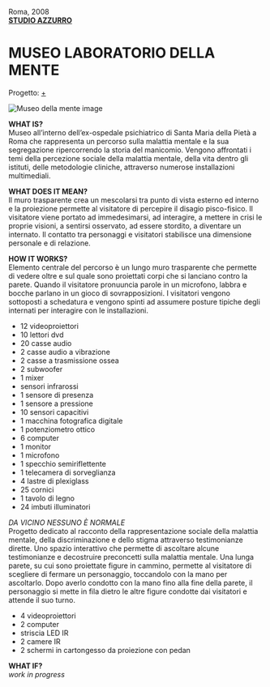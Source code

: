 Roma, 2008  
[**STUDIO AZZURRO**](https://www.studioazzurro.com/)
# MUSEO LABORATORIO DELLA MENTE   
Progetto: [+](https://www.studioazzurro.com/opere/museo-laboratorio-della-mente/)  

![Museo della mente image](https://www.studioazzurro.com/wp-content/uploads/2018/12/Museo_mente_04.jpg)  
  
**WHAT IS?**  
Museo all’interno dell’ex-ospedale psichiatrico di Santa Maria della Pietà a Roma che rappresenta un percorso sulla malattia mentale 
e la sua segregazione ripercorrendo la storia del manicomio. Vengono affrontati i temi della percezione sociale della malattia mentale, 
della vita dentro gli istituti, delle metodologie cliniche, attraverso numerose installazioni multimediali.

**WHAT DOES IT MEAN?**  
Il muro trasparente crea un mescolarsi tra punto di vista esterno ed interno e la proiezione permette al visitatore di percepire 
il disagio pisco-fisico. Il visitatore viene portato ad immedesimarsi, ad interagire, a mettere in crisi le proprie visioni, 
a sentirsi osservato, ad essere stordito, a diventare un internato.
Il contatto tra personaggi e visitatori stabilisce una dimensione personale e di relazione.

**HOW IT WORKS?**  
Elemento centrale del percorso è un lungo muro trasparente che permette di vedere oltre e sul quale sono proiettati corpi 
che si lanciano contro la parete.
Quando il visitatore pronuuncia parole in un microfono, labbra e bocche parlano in un gioco di sovrapposizioni. 
I visitatori vengono sottoposti a schedatura e vengono spinti ad assumere posture tipiche degli internati per interagire 
con le installazioni.

- 12 videoproiettori 
- 10 lettori dvd
- 20 casse audio
- 2 casse audio a vibrazione
- 2 casse a trasmissione ossea 
- 2 subwoofer
- 1 mixer
- sensori infrarossi
- 1 sensore di presenza
- 1 sensore a pressione
- 10 sensori capacitivi 
- 1 macchina fotografica digitale
- 1 potenziometro ottico
- 6 computer
- 1 monitor
- 1 microfono
- 1 specchio semiriflettente 
- 1 telecamera di sorveglianza
- 4 lastre di plexiglass
- 25 cornici
- 1 tavolo di legno
- 24 imbuti illuminatori

_DA VICINO NESSUNO È NORMALE_  
Progetto dedicato al racconto della rappresentazione sociale della malattia mentale, della discriminazione e dello stigma 
attraverso testimonianze dirette.
Uno spazio interattivo che permette di ascoltare alcune testimonianze e decostruire preconcetti sulla malattia mentale.
Una lunga parete, su cui sono proiettate figure in cammino, permette al visitatore di scegliere di fermare un personaggio, 
toccandolo con la mano per ascoltarlo. Dopo averlo condotto con la mano fino alla fine della parete, il personaggio si mette 
in fila dietro le altre figure condotte dai visitatori e attende il suo turno.

- 4 videoproiettori
- 2 computer
- striscia LED IR
- 2 camere IR
- 2 schermi in cartongesso da proiezione con pedan

**WHAT IF?**  
_work in progress_
